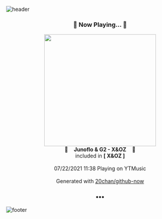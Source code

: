 ![header](https://capsule-render.vercel.app/api?type=wave&height=170&section=header&text=Hi.%20I'm%20SHIFT&fontColor=090707&fontAlignX=45&fontAlignY=65&fontSize=100)

<h3 align="center">🎵 Now Playing... 🎵</h3>
<p align="center">
  <a href="https://music.youtube.com/watch?v=sI7h10tnDbM">
    <img width="300" src="https://lh3.googleusercontent.com/RwYPD9LHozxFrd9fO0uzRYSafqNeeiqXWwLzCJWn_ZGpFYULNqiVpIEMdrZyiymUfOP18rnQeq1JZnPE">
  </a>
  <br>
  🎵&nbsp&nbsp&nbsp <b>Junoflo & G2 - X&OZ</b> &nbsp&nbsp&nbsp🎵
  <br>
  included in <b>[ X&OZ ]</b>
  
  <br />
  <br />
  07/22/2021 11:38 Playing on YTMusic
  <br />
  <br />
  Generated with <a href="https://github.com/20chan/github-now">20chan/github-now</a>
</p>

<h3 align="center">•••</h3>

![footer](https://capsule-render.vercel.app/api?type=wave&height=150&section=footer)
